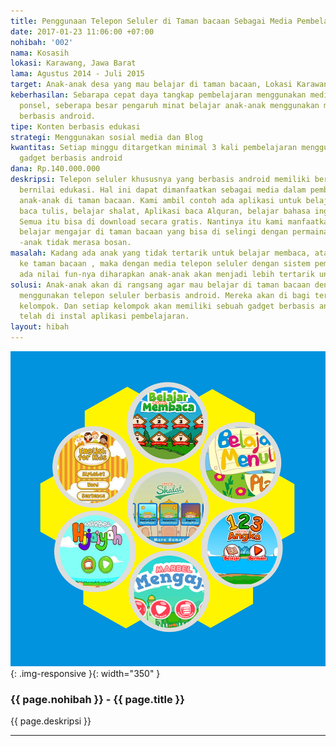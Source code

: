 ```yaml
---
title: Penggunaan Telepon Seluler di Taman bacaan Sebagai Media Pembelajaran
date: 2017-01-23 11:06:00 +07:00
nohibah: '002'
nama: Kosasih
lokasi: Karawang, Jawa Barat
lama: Agustus 2014 - Juli 2015
target: Anak-anak desa yang mau belajar di taman bacaan, Lokasi Karawang
keberhasilan: Sebarapa cepat daya tangkap pembelajaran menggunakan media gadget /
  ponsel, seberapa besar pengaruh minat belajar anak-anak menggunakan media gadget
  berbasis android.
tipe: Konten berbasis edukasi
strategi: Menggunakan sosial media dan Blog
kwantitas: Setiap minggu ditargetkan minimal 3 kali pembelajaran menggunakan media
  gadget berbasis android
dana: Rp.140.000.000
deskripsi: Telepon seluler khususnya yang berbasis android memiliki beragam konten
  bernilai edukasi. Hal ini dapat dimanfaatkan sebagai media dalam pembelajaran bagi
  anak-anak di taman bacaan. Kami ambil contoh ada aplikasi untuk belajar iqro, belajar
  baca tulis, belajar shalat, Aplikasi baca Alquran, belajar bahasa inggris dan lain-lain.
  Semua itu bisa di download secara gratis. Nantinya itu kami manfaatkan untuk proses
  belajar mengajar di taman bacaan yang bisa di selingi dengan permainan supaya anak
  -anak tidak merasa bosan.
masalah: Kadang ada anak yang tidak tertarik untuk belajar membaca, atau enggan datang
  ke taman bacaan , maka dengan media telepon seluler dengan sistem pembelajaran yang
  ada nilai fun-nya diharapkan anak-anak akan menjadi lebih tertarik untuk belajar.
solusi: Anak-anak akan di rangsang agar mau belajar di taman bacaan dengan media pembelajaran
  menggunakan telepon seluler berbasis android. Mereka akan di bagi terdiri dari bebrapa
  kelompok. Dan setiap kelompok akan memiliki sebuah gadget berbasis android yang
  telah di instal aplikasi pembelajaran.
layout: hibah
---
```


![002](/static/img/hibahcms/002.jpg){: .img-responsive }{: width="350" }

### {{ page.nohibah }} - {{ page.title }}

{{ page.deskripsi }}

---
